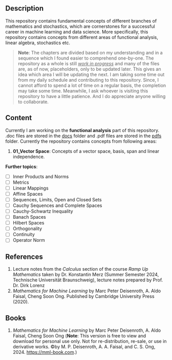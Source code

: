 ## Description
This repository contains fundamental concepts of different branches of mathematics and stochastics, which are cornerstones for a successful career in machine learning and data science.
More specifically, this repository contains concepts from different areas of functional analysis, linear algebra, stochastics etc.

> **Note**: The chapters are divided based on my understanding and in a sequence which I found easier to comprehend one-by-one. The repository as a whole is still <u>*work in progress*</u> and many of the files are, as of now, placeholders, only to be updated later. This gives an idea which area I will be updating the next. I am taking some time out from my daily schedule and contributing to this repository. Since, I cannot afford to spend a lot of time on a regular basis, the completion may take some time. Meanwhile, I ask whoever is visiting this repository to have a little patience. And I do appreciate anyone willing to collaborate.

## Content
Currently I am working on the **functional analysis** part of this repository.
<br>.doc files are stored in the [docs](/docs/) folder and .pdf files are stored in the [pdfs](/pdfs/) folder. Currently the repository contains concepts from following areas:
1. **01_Vector Space**: Concepts of a vector space, basis, span and linear independence.

**Further topics**:
- [ ] Inner Products and Norms
- [ ] Metrics
- [ ] Linear Mappings
- [ ] Affine Spaces
- [ ] Sequences, Limits, Open and Closed Sets
- [ ] Cauchy Sequences and Complete Spaces
- [ ] Cauchy-Schwartz Inequality
- [ ] Banach Spaces
- [ ] Hilbert Spaces
- [ ] Orthogonality
- [ ] Continuity
- [ ] Operator Norm

## References
1. Lecture notes from the *Calculus* section of the course *Ramp Up Mathematics* taken by Dr. Konstantin Merz (Summer Semester 2024, Technische Universität Braunschweig), lecture notes prepared by Prof. Dr. Dirk Lorenz
2. *Mathematics for Machine Learning* by Marc Peter Deisenroth, A. Aldo Faisal, Cheng Soon Ong. Published by Cambridge University Press (2020).


## Books
1. *Mathematics for Machine Learning* by Marc Peter Deisenroth, A. Aldo Faisal, Cheng Soon Ong (**Note**: This version is free to view and download for personal use only. Not for re-distribution, re-sale, or use in derivative works. ©by M. P. Deisenroth, A. A. Faisal, and C. S. Ong, 2024. https://mml-book.com.)


